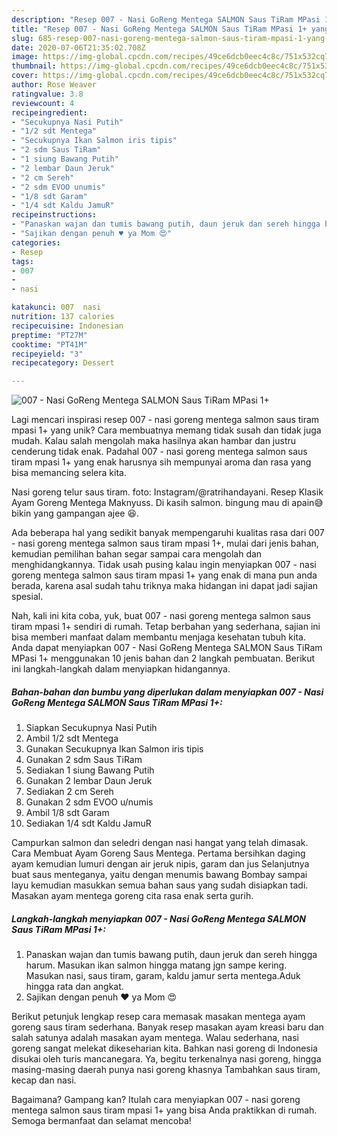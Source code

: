 ```yaml
---
description: "Resep 007 - Nasi GoReng Mentega SALMON Saus TiRam MPasi 1+ yang Sempurna"
title: "Resep 007 - Nasi GoReng Mentega SALMON Saus TiRam MPasi 1+ yang Sempurna"
slug: 685-resep-007-nasi-goreng-mentega-salmon-saus-tiram-mpasi-1-yang-sempurna
date: 2020-07-06T21:35:02.708Z
image: https://img-global.cpcdn.com/recipes/49ce6dcb0eec4c8c/751x532cq70/007-nasi-goreng-mentega-salmon-saus-tiram-mpasi-1-foto-resep-utama.jpg
thumbnail: https://img-global.cpcdn.com/recipes/49ce6dcb0eec4c8c/751x532cq70/007-nasi-goreng-mentega-salmon-saus-tiram-mpasi-1-foto-resep-utama.jpg
cover: https://img-global.cpcdn.com/recipes/49ce6dcb0eec4c8c/751x532cq70/007-nasi-goreng-mentega-salmon-saus-tiram-mpasi-1-foto-resep-utama.jpg
author: Rose Weaver
ratingvalue: 3.8
reviewcount: 4
recipeingredient:
- "Secukupnya Nasi Putih"
- "1/2 sdt Mentega"
- "Secukupnya Ikan Salmon iris tipis"
- "2 sdm Saus TiRam"
- "1 siung Bawang Putih"
- "2 lembar Daun Jeruk"
- "2 cm Sereh"
- "2 sdm EVOO unumis"
- "1/8 sdt Garam"
- "1/4 sdt Kaldu JamuR"
recipeinstructions:
- "Panaskan wajan dan tumis bawang putih, daun jeruk dan sereh hingga harum. Masukan ikan salmon hingga matang jgn sampe kering. Masukan nasi, saus tiram, garam, kaldu jamur serta mentega.Aduk hingga rata dan angkat."
- "Sajikan dengan penuh ♥️ ya Mom 😍"
categories:
- Resep
tags:
- 007
- 
- nasi

katakunci: 007  nasi 
nutrition: 137 calories
recipecuisine: Indonesian
preptime: "PT27M"
cooktime: "PT41M"
recipeyield: "3"
recipecategory: Dessert

---
```



![007 - Nasi GoReng Mentega SALMON Saus TiRam MPasi 1+](https://img-global.cpcdn.com/recipes/49ce6dcb0eec4c8c/751x532cq70/007-nasi-goreng-mentega-salmon-saus-tiram-mpasi-1-foto-resep-utama.jpg)

Lagi mencari inspirasi resep 007 - nasi goreng mentega salmon saus tiram mpasi 1+ yang unik? Cara membuatnya memang tidak susah dan tidak juga mudah. Kalau salah mengolah maka hasilnya akan hambar dan justru cenderung tidak enak. Padahal 007 - nasi goreng mentega salmon saus tiram mpasi 1+ yang enak harusnya sih mempunyai aroma dan rasa yang bisa memancing selera kita.

Nasi goreng telur saus tiram. foto: Instagram/@ratrihandayani. Resep Klasik Ayam Goreng Mentega Maknyuss. Di kasih salmon. bingung mau di apain😅 bikin yang gampangan ajee 😆.

Ada beberapa hal yang sedikit banyak mempengaruhi kualitas rasa dari 007 - nasi goreng mentega salmon saus tiram mpasi 1+, mulai dari jenis bahan, kemudian pemilihan bahan segar sampai cara mengolah dan menghidangkannya. Tidak usah pusing kalau ingin menyiapkan 007 - nasi goreng mentega salmon saus tiram mpasi 1+ yang enak di mana pun anda berada, karena asal sudah tahu triknya maka hidangan ini dapat jadi sajian spesial.


Nah, kali ini kita coba, yuk, buat 007 - nasi goreng mentega salmon saus tiram mpasi 1+ sendiri di rumah. Tetap berbahan yang sederhana, sajian ini bisa memberi manfaat dalam membantu menjaga kesehatan tubuh kita. Anda dapat menyiapkan 007 - Nasi GoReng Mentega SALMON Saus TiRam MPasi 1+ menggunakan 10 jenis bahan dan 2 langkah pembuatan. Berikut ini langkah-langkah dalam menyiapkan hidangannya.

<!--inarticleads1-->

##### Bahan-bahan dan bumbu yang diperlukan dalam menyiapkan 007 - Nasi GoReng Mentega SALMON Saus TiRam MPasi 1+:

1. Siapkan Secukupnya Nasi Putih
1. Ambil 1/2 sdt Mentega
1. Gunakan Secukupnya Ikan Salmon iris tipis
1. Gunakan 2 sdm Saus TiRam
1. Sediakan 1 siung Bawang Putih
1. Gunakan 2 lembar Daun Jeruk
1. Sediakan 2 cm Sereh
1. Gunakan 2 sdm EVOO u/numis
1. Ambil 1/8 sdt Garam
1. Sediakan 1/4 sdt Kaldu JamuR


Campurkan salmon dan seledri dengan nasi hangat yang telah dimasak. Cara Membuat Ayam Goreng Saus Mentega. Pertama bersihkan daging ayam kemudian lumuri dengan air jeruk nipis, garam dan jus Selanjutnya buat saus menteganya, yaitu dengan menumis bawang Bombay sampai layu kemudian masukkan semua bahan saus yang sudah disiapkan tadi. Masakan ayam mentega goreng cita rasa enak serta gurih. 

<!--inarticleads2-->

##### Langkah-langkah menyiapkan 007 - Nasi GoReng Mentega SALMON Saus TiRam MPasi 1+:

1. Panaskan wajan dan tumis bawang putih, daun jeruk dan sereh hingga harum. Masukan ikan salmon hingga matang jgn sampe kering. Masukan nasi, saus tiram, garam, kaldu jamur serta mentega.Aduk hingga rata dan angkat.
1. Sajikan dengan penuh ♥️ ya Mom 😍


Berikut petunjuk lengkap resep cara memasak masakan mentega ayam goreng saus tiram sederhana. Banyak resep masakan ayam kreasi baru dan salah satunya adalah masakan ayam mentega. Walau sederhana, nasi goreng sangat melekat dikeseharian kita. Bahkan nasi goreng di Indonesia disukai oleh turis mancanegara. Ya, begitu terkenalnya nasi goreng, hingga masing-masing daerah punya nasi goreng khasnya Tambahkan saus tiram, kecap dan nasi. 

Bagaimana? Gampang kan? Itulah cara menyiapkan 007 - nasi goreng mentega salmon saus tiram mpasi 1+ yang bisa Anda praktikkan di rumah. Semoga bermanfaat dan selamat mencoba!
